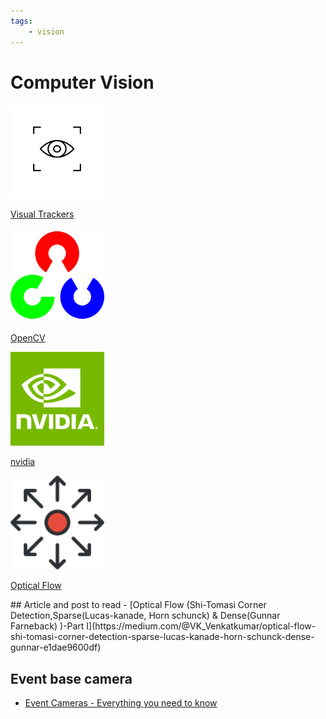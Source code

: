 ```yaml
---
tags:
    - vision
---
```


# Computer Vision

<div class="grid-container">
    <div class="grid-item">
        <a href="visual_trackers">
            <img src="images/visual_tracker.png"  width="150" height="150">
            <p>Visual Trackers</p>
        </a>
    </div>
    <div class="grid-item">
    <a href=opencv>
        <img src="images/opencv.png"   width="150" height="150">
        <p>OpenCV</p>
        </a>
    </div>
    <div class="grid-item">
    <a href=nvidia>
        <img src="images/nvidia.png"   width="150" height="150">
        <p>nvidia</p>
        </a>
    </div>
     <div class="grid-item">
    <a href=optical_flow>
        <img src="images/of.png"   width="150" height="150">
        <p>Optical Flow</p>
        </a>
    </div>

</div>
## Article and post to read
- [Optical Flow (Shi-Tomasi Corner Detection,Sparse(Lucas-kanade, Horn schunck) & Dense(Gunnar Farneback) )-Part I](https://medium.com/@VK_Venkatkumar/optical-flow-shi-tomasi-corner-detection-sparse-lucas-kanade-horn-schunck-dense-gunnar-e1dae9600df)


## Event base camera
- [Event Cameras - Everything you need to know](https://medium.com/@vikramsetty169/event-cameras-everything-you-need-to-know-c5dd4281eb9b)